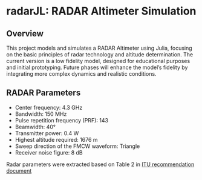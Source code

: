 # radarJL: RADAR Altimeter Simulation
## Overview
This project models and simulates a RADAR Altimeter using Julia, focusing on the basic principles of radar technology and altitude determination. The current version is a low fidelity model, designed for educational purposes and initial prototyping. Future phases will enhance the model’s fidelity by integrating more complex dynamics and realistic conditions.

## RADAR Parameters
* Center frequency: 4.3 GHz
* Bandwidth: 150 MHz
* Pulse repetition frequency (PRF): 143
* Beamwidth: 40°
* Transmitter power: 0.4 W
* Highest altitude required: 1676 m
* Sweep direction of the FMCW waveform: Triangle
* Receiver noise figure: 8 dB

Radar parameters were extracted based on Table 2 in [ITU recommendation document](https://www.itu.int/dms_pubrec/itu-r/rec/m/R-REC-M.2059-0-201402-I!!PDF-E.pdf)
